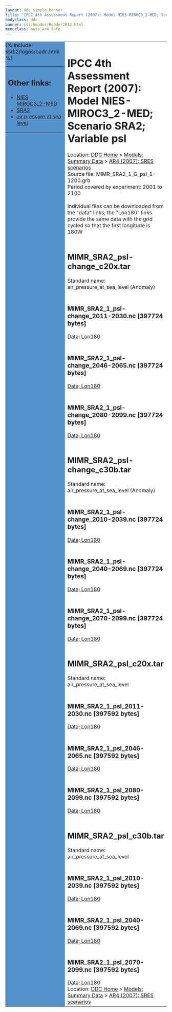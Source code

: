 ```yaml
---
layout: ddc_simple_banner
title: "IPCC 4th Assessment Report (2007): Model NIES-MIROC3_2-MED; Scenario SRA2; Variable psl"
bodyclass: ddc
banner: ssi/header/Header2012.html
menuclass: auto_ar4_info
---
```



<table width="100%" border="0" cellspacing="0" cellpadding="0" style="border-collapse: collapse;">
<tr style="margin:0;padding:0;border:0;">
<td style="margin:0;padding:0;border:0;height:1pt;width:150pt;background:#5492CD;" valign="top" >

<div id="lh-col2" class="auto_ar4_info">
<table class="menumain" bgcolor="#5492CD" cellspacing="0" width="100%" border="0">
<tr><td>
<h2> Other links:</h2>
<ul>
<li><a href="/auto/ar4/model-NIES-MIROC3_2-MED.html">NIES<br/>MIROC3_2-MED</a></li>
<li><a href="/auto/ar4/scenario-SRA2.html">SRA2</a></li>
<li><a href="/auto/ar4/var-air_pressure_at_sea_level.html">air pressure at sea<br/> level</a></li>
</ul>
</td></tr>
{% include ssi12/logos/badc.html %}
</table>
</div>
</td>
<td><h1>IPCC 4th Assessment Report (2007): Model NIES-MIROC3_2-MED; Scenario SRA2; Variable psl</h1>

<!-- Breadcrumb1 -->
<div id="breadcrumb1" align="left">
Location: <a href="/index.html">DDC Home</a> > <a href="/sim/gcm_clim/">Models: Summary Data</a>
> <a href="/sim/gcm_clim/SRES_AR4/index.html">AR4 (2007): SRES scenarios</a>
</div>
<!-- End of Breadcrumb1 -->Source file: MIMR_SRA2_1_G_psl_1-1200.grb
<br/>
Period covered by experiment: 2001 to 2100<br/>
<br/>Individual files can be downloaded from the "data" links; the "Lon180" links provide the same data
         with the grid cycled so that the first longitude is 180W<br/>
<br/><h2>MIMR_SRA2_psl-change_c20x.tar</h2>
Standard name: air_pressure_at_sea_level (Anomaly)<br>
<br/><h3>MIMR_SRA2_1_psl-change_2011-2030.nc [397724 bytes]</h3>
<a href="http://apps.ipcc-data.org/cgi-bin/downl/ar4_nc/psl/MIMR_SRA2_1_psl-change_2011-2030.nc">Data; </a><a href="http://apps.ipcc-data.org/cgi-bin/downl/ar4_nc/psl/MIMR_SRA2_1_psl-change_2011-2030.cyto180.nc"> Lon180</a><br/>
<br/><h3>MIMR_SRA2_1_psl-change_2046-2065.nc [397724 bytes]</h3>
<a href="http://apps.ipcc-data.org/cgi-bin/downl/ar4_nc/psl/MIMR_SRA2_1_psl-change_2046-2065.nc">Data; </a><a href="http://apps.ipcc-data.org/cgi-bin/downl/ar4_nc/psl/MIMR_SRA2_1_psl-change_2046-2065.cyto180.nc"> Lon180</a><br/>
<br/><h3>MIMR_SRA2_1_psl-change_2080-2099.nc [397724 bytes]</h3>
<a href="http://apps.ipcc-data.org/cgi-bin/downl/ar4_nc/psl/MIMR_SRA2_1_psl-change_2080-2099.nc">Data; </a><a href="http://apps.ipcc-data.org/cgi-bin/downl/ar4_nc/psl/MIMR_SRA2_1_psl-change_2080-2099.cyto180.nc"> Lon180</a><br/>
<br/><h2>MIMR_SRA2_psl-change_c30b.tar</h2>
Standard name: air_pressure_at_sea_level (Anomaly)<br>
<br/><h3>MIMR_SRA2_1_psl-change_2010-2039.nc [397724 bytes]</h3>
<a href="http://apps.ipcc-data.org/cgi-bin/downl/ar4_nc/psl/MIMR_SRA2_1_psl-change_2010-2039.nc">Data; </a><a href="http://apps.ipcc-data.org/cgi-bin/downl/ar4_nc/psl/MIMR_SRA2_1_psl-change_2010-2039.cyto180.nc"> Lon180</a><br/>
<br/><h3>MIMR_SRA2_1_psl-change_2040-2069.nc [397724 bytes]</h3>
<a href="http://apps.ipcc-data.org/cgi-bin/downl/ar4_nc/psl/MIMR_SRA2_1_psl-change_2040-2069.nc">Data; </a><a href="http://apps.ipcc-data.org/cgi-bin/downl/ar4_nc/psl/MIMR_SRA2_1_psl-change_2040-2069.cyto180.nc"> Lon180</a><br/>
<br/><h3>MIMR_SRA2_1_psl-change_2070-2099.nc [397724 bytes]</h3>
<a href="http://apps.ipcc-data.org/cgi-bin/downl/ar4_nc/psl/MIMR_SRA2_1_psl-change_2070-2099.nc">Data; </a><a href="http://apps.ipcc-data.org/cgi-bin/downl/ar4_nc/psl/MIMR_SRA2_1_psl-change_2070-2099.cyto180.nc"> Lon180</a><br/>
<br/><h2>MIMR_SRA2_psl_c20x.tar</h2>
Standard name: air_pressure_at_sea_level<br>
<br/><h3>MIMR_SRA2_1_psl_2011-2030.nc [397592 bytes]</h3>
<a href="http://apps.ipcc-data.org/cgi-bin/downl/ar4_nc/psl/MIMR_SRA2_1_psl_2011-2030.nc">Data; </a><a href="http://apps.ipcc-data.org/cgi-bin/downl/ar4_nc/psl/MIMR_SRA2_1_psl_2011-2030.cyto180.nc"> Lon180</a><br/>
<br/><h3>MIMR_SRA2_1_psl_2046-2065.nc [397592 bytes]</h3>
<a href="http://apps.ipcc-data.org/cgi-bin/downl/ar4_nc/psl/MIMR_SRA2_1_psl_2046-2065.nc">Data; </a><a href="http://apps.ipcc-data.org/cgi-bin/downl/ar4_nc/psl/MIMR_SRA2_1_psl_2046-2065.cyto180.nc"> Lon180</a><br/>
<br/><h3>MIMR_SRA2_1_psl_2080-2099.nc [397592 bytes]</h3>
<a href="http://apps.ipcc-data.org/cgi-bin/downl/ar4_nc/psl/MIMR_SRA2_1_psl_2080-2099.nc">Data; </a><a href="http://apps.ipcc-data.org/cgi-bin/downl/ar4_nc/psl/MIMR_SRA2_1_psl_2080-2099.cyto180.nc"> Lon180</a><br/>
<br/><h2>MIMR_SRA2_psl_c30b.tar</h2>
Standard name: air_pressure_at_sea_level<br>
<br/><h3>MIMR_SRA2_1_psl_2010-2039.nc [397592 bytes]</h3>
<a href="http://apps.ipcc-data.org/cgi-bin/downl/ar4_nc/psl/MIMR_SRA2_1_psl_2010-2039.nc">Data; </a><a href="http://apps.ipcc-data.org/cgi-bin/downl/ar4_nc/psl/MIMR_SRA2_1_psl_2010-2039.cyto180.nc"> Lon180</a><br/>
<br/><h3>MIMR_SRA2_1_psl_2040-2069.nc [397592 bytes]</h3>
<a href="http://apps.ipcc-data.org/cgi-bin/downl/ar4_nc/psl/MIMR_SRA2_1_psl_2040-2069.nc">Data; </a><a href="http://apps.ipcc-data.org/cgi-bin/downl/ar4_nc/psl/MIMR_SRA2_1_psl_2040-2069.cyto180.nc"> Lon180</a><br/>
<br/><h3>MIMR_SRA2_1_psl_2070-2099.nc [397592 bytes]</h3>
<a href="http://apps.ipcc-data.org/cgi-bin/downl/ar4_nc/psl/MIMR_SRA2_1_psl_2070-2099.nc">Data; </a><a href="http://apps.ipcc-data.org/cgi-bin/downl/ar4_nc/psl/MIMR_SRA2_1_psl_2070-2099.cyto180.nc"> Lon180</a><br/>
<!-- Breadcrumb2 -->
<div id="breadcrumb2" align="left">
Location: <a href="/index.html">DDC Home</a> > <a href="/sim/gcm_clim/">Models: Summary Data</a>
> <a href="/sim/gcm_clim/SRES_AR4/index.html">AR4 (2007): SRES scenarios</a>
</div>
<!-- End of Breadcrumb2 --></td></tr></table>
